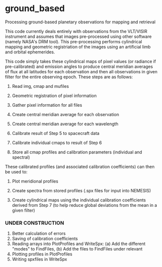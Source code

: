 # ground_based
Processing ground-based planetary observations for mapping and retrieval

This code currently deals entirely with observations from the VLT/VISIR instrument and assumes that images pre-processed using other software (namely NASA's DRM tool). This pre-processing performs cylindrical mapping and geometric registriation of the images using an artificial limb and orbital ephemerides.

This code simply takes these cylindrical maps of pixel values (or radiance if pre-calibrated) and emission angles to produce central meridian averages of flux at all latitudes for each observation and then all observations in given filter for the entire observing epoch. These steps are as follows:

1. Read img, cmap and mufiles

2. Geometric registration of pixel information

3. Gather pixel information for all files

4. Create central meridian average for each observation

5. Create central meridian average for each wavelength

6. Calibrate result of Step 5 to spacecraft data

7. Calibrate individual cmaps to result of Step 6

8. Store all cmap profiles and calibration parameters (individual and spectral)


These calibrated profiles (and associated calibration coefficients) can then be used to:

1. Plot meridional profiles

2. Create spectra from stored profiles (.spx files for input into NEMESIS)

3. Create cylindrical maps using the individual calibration coefficients derived from Step 7 (to help reduce global deviations from the mean in a given filter)

### UNDER CONSTRUCTION ###

1. Better calculation of errors
2. Saving of calibration coefficients
3. Reading arrays into PlotProfiles and WriteSpx: (a) Add the different "modes" to FindFiles, (b) Add the files to FindFiles under relevant
4. Plotting profiles in PlotProfiles
5. Writing spxfiles in WriteSpx
